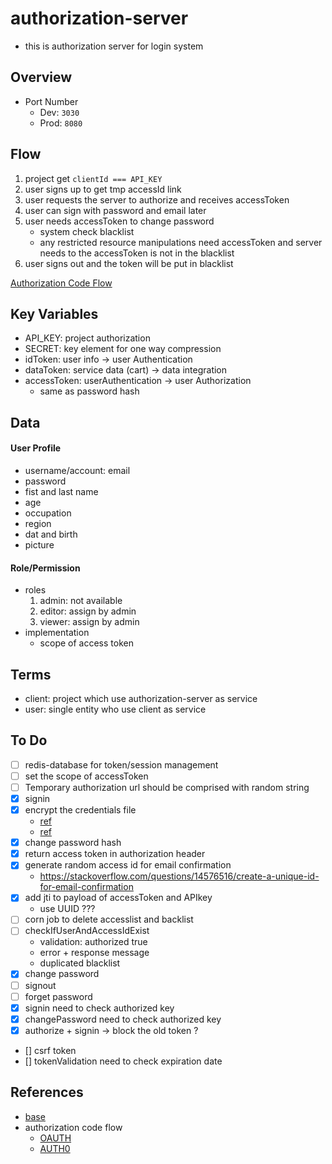 # authorization-server
* this is authorization server for login system


## Overview

* Port Number
    * Dev: `3030`
    * Prod: `8080`

## Flow
1. project get `clientId === API_KEY`
2. user signs up to get tmp accessId link
3. user requests the server to authorize and receives accessToken
4. user can sign with password and email later
5. user needs accessToken to change password
    * system check blacklist
    * any restricted resource manipulations need accessToken and server needs to the accessToken is not in the blacklist
6. user signs out and the token will be put in blacklist

<a
  href="./assets/authorization_code_flow.pdf">Authorization Code Flow
</a>



## Key Variables
* API_KEY: project authorization
* SECRET: key element for one way compression
* idToken: user info -> user Authentication
* dataToken: service data (cart) -> data integration
* accessToken: userAuthentication -> user Authorization
    * same as password hash

## Data

#### User Profile
* username/account: email
* password
* fist and last name
* age
* occupation
* region
* dat and birth
* picture

#### Role/Permission
* roles
    1. admin: not available
    2. editor: assign by admin
    3. viewer: assign by admin
* implementation
    * scope of access token

## Terms
* client: project which use authorization-server as service
* user: single entity who use client as service


## To Do
* [ ] redis-database for token/session management
* [ ] set the scope of accessToken
* [ ] Temporary authorization url should be comprised with random string
* [x] signin
* [x] encrypt the credentials file
    * [ref](https://gist.github.com/kzap/5819745)
    * [ref](https://docs.travis-ci.com/user/encryption-keys/)
* [x] change password hash
* [x] return access token in authorization header
* [x] generate random access id for email confirmation
    * https://stackoverflow.com/questions/14576516/create-a-unique-id-for-email-confirmation
* [x] add jti to payload of accessToken and APIkey
    * use UUID ???
* [ ] corn job to delete accesslist and backlist
* [ ] checkIfUserAndAccessIdExist
    * validation: authorized true
    * error + response message
    * duplicated blacklist
* [x] change password
* [ ] signout
* [ ] forget password
* [x] signin need to check authorized key
* [x] changePassword need to check authorized key
* [x] authorize + signin -> block the old token ?
* [] csrf token
* [] tokenValidation need to check expiration date

## References
* [base](https://medium.com/better-programming/authentication-and-authorization-using-jwt-with-node-js-4099b2e6ca1f)
* authorization code flow
    * [OAUTH](https://www.oauth.com/oauth2-servers/server-side-apps/authorization-code/)
    * [AUTH0](https://auth0.com/docs/flows/concepts/auth-code)

